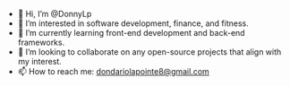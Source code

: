 - 👋 Hi, I’m @DonnyLp
- 👀 I’m interested in software development, finance, and fitness.
- 🌱 I’m currently learning front-end development and back-end frameworks.
- 💞️ I’m looking to collaborate on any open-source projects that align with my interest.
- 📫 How to reach me: dondariolapointe8@gmail.com

<!---
DonnyLp/DonnyLp is a ✨ special ✨ repository because its `README.md` (this file) appears on your GitHub profile.
You can click the Preview link to take a look at your changes.
--->
